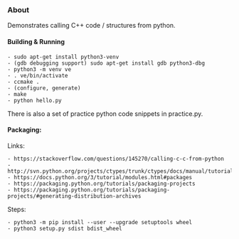 ### About

Demonstrates calling C++ code / structures from python.

#### Building & Running

    - sudo apt-get install python3-venv 
    - (gdb debugging support) sudo apt-get install gdb python3-dbg
    - python3 -m venv ve
    - . ve/bin/activate
    - ccmake .
    - (configure, generate)
    - make
    - python hello.py
    
There is also a set of practice python code snippets in practice.py.

#### Packaging:

Links:

    - https://stackoverflow.com/questions/145270/calling-c-c-from-python
    - http://svn.python.org/projects/ctypes/trunk/ctypes/docs/manual/tutorial.html
    - https://docs.python.org/3/tutorial/modules.html#packages        
    - https://packaging.python.org/tutorials/packaging-projects
    - https://packaging.python.org/tutorials/packaging-projects/#generating-distribution-archives

Steps:

    - python3 -m pip install --user --upgrade setuptools wheel
    - python3 setup.py sdist bdist_wheel

